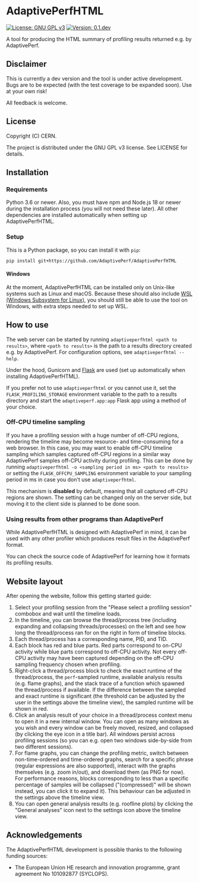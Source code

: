 # AdaptivePerfHTML
[![License: GNU GPL v3](https://img.shields.io/badge/license-GNU%20GPL%20v3-blue)]()
[![Version: 0.1.dev](https://img.shields.io/badge/version-0.1.dev-red)]()

A tool for producing the HTML summary of profiling results returned e.g. by AdaptivePerf.

## Disclaimer
This is currently a dev version and the tool is under active development. Bugs are to be expected (with the test coverage to be expanded soon). Use at your own risk!

All feedback is welcome.

## License
Copyright (C) CERN.

The project is distributed under the GNU GPL v3 license. See LICENSE for details.

## Installation
### Requirements
Python 3.6 or newer. Also, you must have npm and Node.js 18 or newer during the installation process (you will not need these later). All other dependencies are installed automatically when setting up AdaptivePerfHTML.

### Setup
This is a Python package, so you can install it with ```pip```:
```
pip install git+https://github.com/AdaptivePerf/AdaptivePerfHTML
```

#### Windows
At the moment, AdaptivePerfHTML can be installed only on Unix-like systems such as Linux and macOS. Because these should also include [WSL (Windows Subsystem for Linux)](https://learn.microsoft.com/en-us/windows/wsl/install), you should still be able to use the tool on Windows, with extra steps needed to set up WSL.

## How to use
The web server can be started by running ```adaptiveperfhtml <path to results>```, where ```<path to results>``` is the path to a results directory created e.g. by AdaptivePerf. For configuration options, see ```adaptiveperfhtml --help```.

Under the hood, Gunicorn and [Flask](https://flask.palletsprojects.com) are used (set up automatically when installing AdaptivePerfHTML).

If you prefer not to use ```adaptiveperfhtml``` or you cannot use it, set the ```FLASK_PROFILING_STORAGE``` environment variable to the path to a results directory and start the ```adaptiveperf.app:app``` Flask app using a method of your choice.

### Off-CPU timeline sampling
If you have a profiling session with a huge number of off-CPU regions, rendering the timeline may become resource- and time-consuming for a web browser. In this case, you may want to enable off-CPU timeline sampling which samples captured off-CPU regions in a similar way AdaptivePerf samples off-CPU activity during profiling. This can be done by running ```adaptiveperfhtml -o <sampling period in ms> <path to results>``` or setting the ```FLASK_OFFCPU_SAMPLING``` environment variable to your sampling period in ms in case you don't use ```adaptiveperfhtml```.

This mechanism is **disabled** by default, meaning that all captured off-CPU regions are shown. The setting can be changed only on the server side, but moving it to the client side is planned to be done soon.

### Using results from other programs than AdaptivePerf
While AdaptivePerfHTML is designed with AdaptivePerf in mind, it can be used with any other profiler which produces result files in the AdaptivePerf format.

You can check the source code of AdaptivePerf for learning how it formats its profiling results.

## Website layout
After opening the website, follow this getting started guide:
1. Select your profiling session from the "Please select a profiling session" combobox and wait until the timeline loads.
2. In the timeline, you can browse the thread/process tree (including expanding and collapsing threads/processes) on the left and see how long the thread/process ran for on the right in form of timeline blocks.
3. Each thread/process has a corresponding name, PID, and TID.
4. Each block has red and blue parts. Red parts correspond to on-CPU activity while blue parts correspond to off-CPU activity. Not every off-CPU activity may have been captured depending on the off-CPU sampling frequency chosen when profiling.
5. Right-click a thread/process block to check the exact runtime of the thread/process, the ```perf```-sampled runtime, available analysis results (e.g. flame graphs), and the stack trace of a function which spawned the thread/process if available. If the difference between the sampled and exact runtime is significant (the threshold can be adjusted by the user in the settings above the timeline view), the sampled runtime will be shown in red.
6. Click an analysis result of your choice in a thread/process context menu to open it in a new internal window. You can open as many windows as you wish and every window can be freely moved, resized, and collapsed (by clicking the eye icon in a title bar). All windows persist across profiling sessions (so you can e.g. open two windows side-by-side from two different sessions).
7. For flame graphs, you can change the profiling metric, switch between non-time-ordered and time-ordered graphs, search for a specific phrase (regular expressions are also supported), interact with the graphs themselves (e.g. zoom in/out), and download them (as PNG for now). For performance reasons, blocks corresponding to less than a specific percentage of samples will be collapsed ("(compressed)" will be shown instead, you can click it to expand it). This behaviour can be adjusted in the settings above the timeline view.
8. You can open general analysis results (e.g. roofline plots) by clicking the "General analyses" icon next to the settings icon above the timeline view.

## Acknowledgements
The AdaptivePerfHTML development is possible thanks to the following funding sources:
* The European Union HE research and innovation programme, grant agreement No 101092877 (SYCLOPS).
